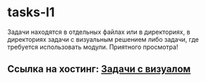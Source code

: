 # tasks-l1
Задачи находятся в отдельных файлах или в директориях, в директориях задачи с визуальным решением либо задачи, где требуется использовать модули. Приятного просмотра!
## Ссылка на хостинг: [Задачи с визуалом](https://evgeniastep8.github.io/tasks-l1/)